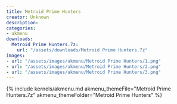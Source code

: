 ```yaml
---
title: Metroid Prime Hunters
creator: Unknown
description: 
categories:
- akmenu
downloads:
  Metroid Prime Hunters.7z:
    url: "/assets/downloads/Metroid Prime Hunters.7z"
images:
- url: "/assets/images/akmenu/Metroid Prime Hunters/1.png"
- url: "/assets/images/akmenu/Metroid Prime Hunters/2.png"
- url: "/assets/images/akmenu/Metroid Prime Hunters/3.png"
---
```


{% include kernels/akmenu.md akmenu_themeFile="Metroid Prime Hunters.7z" akmenu_themeFolder="Metroid Prime Hunters" %}
